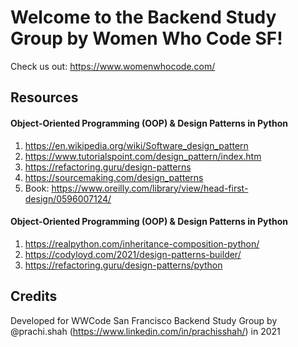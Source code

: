 # Welcome to the Backend Study Group by Women Who Code SF!

Check us out: https://www.womenwhocode.com/

## Resources

#### Object-Oriented Programming (OOP) & Design Patterns in Python

1. https://en.wikipedia.org/wiki/Software_design_pattern
2. https://www.tutorialspoint.com/design_pattern/index.htm
3. https://refactoring.guru/design-patterns
4. https://sourcemaking.com/design_patterns
5. Book: https://www.oreilly.com/library/view/head-first-design/0596007124/

#### Object-Oriented Programming (OOP) & Design Patterns in Python

1. https://realpython.com/inheritance-composition-python/
2. https://codyloyd.com/2021/design-patterns-builder/
3. https://refactoring.guru/design-patterns/python

## Credits

Developed for WWCode San Francisco Backend Study Group by @prachi.shah (https://www.linkedin.com/in/prachisshah/) in 2021